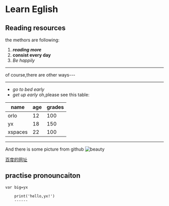 # Learn Eglish
## Reading resources
the methors are following:
1. ***reading more***
2. **consist every day**
3. *Be happily*
***
of course,there are other ways---
***
* *go to bed early*
* *get up early*
oh,please see this table:

name|age|grades
---|----|----
orlo|12|100
yx  |18|150
xspaces|22|100
***
And there is some picture from github
![beauty](https://github.com/xspaces/test/blob/master/231721-106.jpg?raw=true "my wife")

[百度的网址](http://www.baidu.com)
## practise pronouncaiton


`var big=yx`
```
    print('hello,yx!')
    ------

```
